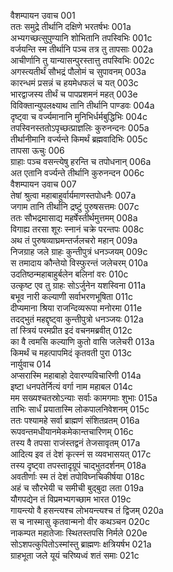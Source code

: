 वैशम्पायन उवाच	001  
ततः समुद्रे तीर्थानि दक्षिणे भरतर्षभः	001a  
अभ्यगच्छत्सुपुण्यानि शोभितानि तपस्विभिः	001c  
वर्जयन्ति स्म तीर्थानि पञ्च तत्र तु तापसाः	002a  
आचीर्णानि तु यान्यासन्पुरस्तात्तु तपस्विभिः	002c  
अगस्त्यतीर्थं सौभद्रं पौलोमं च सुपावनम्	003a  
कारन्धमं प्रसन्नं च हयमेधफलं च यत्	003c  
भारद्वाजस्य तीर्थं च पापप्रशमनं महत्	003e  
विविक्तान्युपलक्ष्याथ तानि तीर्थानि पाण्डवः	004a  
दृष्ट्वा च वर्ज्यमानानि मुनिभिर्धर्मबुद्धिभिः	004c  
तपस्विनस्ततोऽपृच्छत्प्राज्ञलिः कुरुनन्दनः	005a  
तीर्थानीमानि वर्ज्यन्ते किमर्थं ब्रह्मवादिभिः	005c  
तापसा ऊचुः	006  
ग्राहाः पञ्च वसन्त्येषु हरन्ति च तपोधनान्	006a  
अत एतानि वर्ज्यन्ते तीर्थानि कुरुनन्दन	006c  
वैशम्पायन उवाच	007  
तेषां श्रुत्वा महाबाहुर्वार्यमाणस्तपोधनैः	007a  
जगाम तानि तीर्थानि द्रष्टुं पुरुषसत्तमः	007c  
ततः सौभद्रमासाद्य महर्षेस्तीर्थमुत्तमम्	008a  
विगाह्य तरसा शूरः स्नानं चक्रे परन्तपः	008c  
अथ तं पुरुषव्याघ्रमन्तर्जलचरो महान्	009a  
निजग्राह जले ग्राहः कुन्तीपुत्रं धनञ्जयम्	009c  
स तमादाय कौन्तेयो विस्फुरन्तं जलेचरम्	010a  
उदतिष्ठन्महाबाहुर्बलेन बलिनां वरः	010c  
उत्कृष्ट एव तु ग्राहः सोऽर्जुनेन यशस्विना	011a  
बभूव नारी कल्याणी सर्वाभरणभूषिता	011c  
दीप्यमाना श्रिया राजन्दिव्यरूपा मनोरमा	011e  
तदद्भुतं महद्दृष्ट्वा कुन्तीपुत्रो धनञ्जयः	012a  
तां स्त्रियं परमप्रीत इदं वचनमब्रवीत्	012c  
का वै त्वमसि कल्याणि कुतो वासि जलेचरी	013a  
किमर्थं च महत्पापमिदं कृतवती पुरा	013c  
नार्युवाच	014  
अप्सरास्मि महाबाहो देवारण्यविचारिणी	014a  
इष्टा धनपतेर्नित्यं वर्गा नाम महाबल	014c  
मम सख्यश्चतस्रोऽन्याः सर्वाः कामगमाः शुभाः	015a  
ताभिः सार्धं प्रयातास्मि लोकपालनिवेशनम्	015c  
ततः पश्यामहे सर्वा ब्राह्मणं संशितव्रतम्	016a  
रूपवन्तमधीयानमेकमेकान्तचारिणम्	016c  
तस्य वै तपसा राजंस्तद्वनं तेजसावृतम्	017a  
आदित्य इव तं देशं कृत्स्नं स व्यवभासयत्	017c  
तस्य दृष्ट्वा तपस्तादृग्रूपं चाद्भुतदर्शनम्	018a  
अवतीर्णाः स्म तं देशं तपोविघ्नचिकीर्षया	018c  
अहं च सौरभेयी च समीची बुद्बुदा लता	019a  
यौगपद्येन तं विप्रमभ्यगच्छाम भारत	019c  
गायन्त्यो वै हसन्त्यश्च लोभयन्त्यश्च तं द्विजम्	020a  
स च नास्मासु कृतवान्मनो वीर कथञ्चन	020c  
नाकम्पत महातेजाः स्थितस्तपसि निर्मले	020e  
सोऽशपत्कुपितोऽस्मांस्तु ब्राह्मणः क्षत्रियर्षभ	021a  
ग्राहभूता जले यूयं चरिष्यध्वं शतं समाः	021c  
